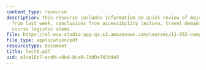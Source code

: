 ```yaml
---
content_type: resource
description: This resource includes information on quick review of major concepts
  from last week, conclusions from accessibility lecture, travel demand, and other
  course logistic items.
file: https://ol-ocw-studio-app-qa.s3.amazonaws.com/courses/11-953-comparative-land-use-and-transportation-planning-spring-2006/a1ce16b7ecd0c4b48ca97dd0a743b948_lect6.pdf
file_type: application/pdf
resourcetype: Document
title: lect6.pdf
uid: a1ce16b7-ecd0-c4b4-8ca9-7dd0a743b948
---
```

